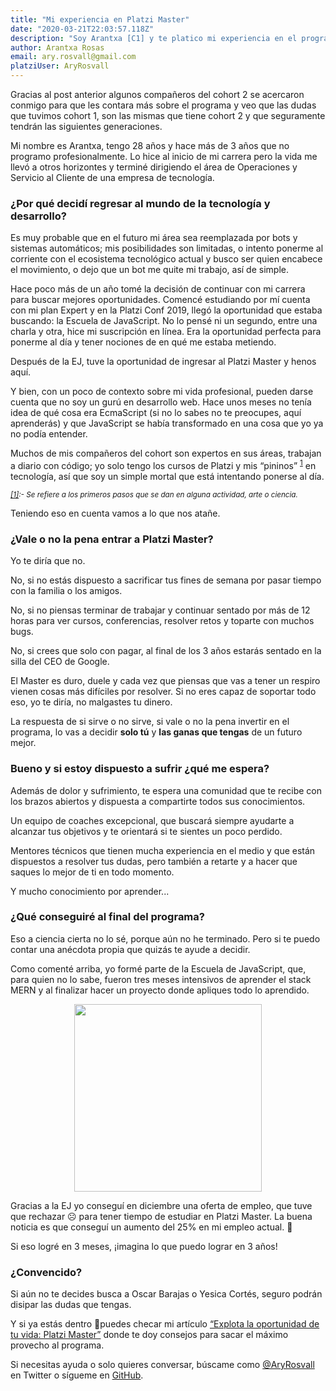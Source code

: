 ```yaml
---
title: "Mi experiencia en Platzi Master"
date: "2020-03-21T22:03:57.118Z"
description: "Soy Arantxa [C1] y te platico mi experiencia en el programa, si aún no estás seguro de qué haces aquí."
author: Arantxa Rosas
email: ary.rosvall@gmail.com
platziUser: AryRosvall
---
```


Gracias al post anterior algunos compañeros del cohort 2 se acercaron conmigo para que les contara más sobre el programa y veo que las dudas que tuvimos cohort 1, son las mismas que tiene cohort 2 y que seguramente tendrán las siguientes generaciones.

Mi nombre es Arantxa, tengo 28 años y hace más de 3 años que no programo profesionalmente. Lo hice al inicio de mi carrera pero la vida me llevó a otros horizontes y terminé dirigiendo el área de Operaciones y Servicio al Cliente de una empresa de tecnología.

### ¿Por qué decidí regresar al mundo de la tecnología y desarrollo?

Es muy probable que en el futuro mi área sea reemplazada por bots y sistemas automáticos; mis posibilidades son limitadas, o intento ponerme al corriente con el ecosistema tecnológico actual y busco ser quien encabece el movimiento, o dejo que un bot me quite mi trabajo, así de simple.

Hace poco más de un año tomé la decisión de continuar con mi carrera para buscar mejores oportunidades. Comencé estudiando por mí cuenta con mi plan Expert y en la Platzi Conf 2019, llegó la oportunidad que estaba buscando: la Escuela de JavaScript. No lo pensé ni un segundo, entre una charla y otra, hice mi suscripción en línea. Era la oportunidad perfecta para ponerme al día y tener nociones de en qué me estaba metiendo.

Después de la EJ, tuve la oportunidad de ingresar al Platzi Master y henos aquí.

Y bien, con un poco de contexto sobre mi vida profesional, pueden darse cuenta que no soy un gurú en desarrollo web. Hace unos meses no tenía idea de qué cosa era EcmaScript (si no lo sabes no te preocupes, aquí aprenderás) y que JavaScript se había transformado en una cosa que yo ya no podía entender.

Muchos de mis compañeros del cohort son expertos en sus áreas, trabajan a diario con código; yo solo tengo los cursos de Platzi y mis “pininos” <sup>[1](#fn1)</sup> en tecnología, así que soy un simple mortal que está intentando ponerse al día.

*<sup><a name="fn1" href="https://www.academia.org.mx/espin/respuestas/item/pininos">[1]</a>:- Se refiere a los primeros pasos que se dan en alguna actividad, arte o ciencia.
</sup>*

Teniendo eso en cuenta vamos a lo que nos atañe.

### ¿Vale o no la pena entrar a Platzi Master?

Yo te diría que no.

No, si no estás dispuesto a sacrificar tus fines de semana por pasar tiempo con la familia o los amigos.

No, si no piensas terminar de trabajar y continuar sentado por más de 12 horas para ver cursos, conferencias, resolver retos y toparte con muchos bugs.

No, si crees que solo con pagar, al final de los 3 años estarás sentado en la silla del CEO de Google.

El Master es duro, duele y cada vez que piensas que vas a tener un respiro vienen cosas más difíciles por resolver. Si no eres capaz de soportar todo eso, yo te diría, no malgastes tu dinero.

La respuesta de si sirve o no sirve, si vale o no la pena invertir en el programa, lo vas a decidir **solo tú** y **las ganas que tengas** de un futuro mejor.

### Bueno y si estoy dispuesto a sufrir ¿qué me espera?

Además de dolor y sufrimiento, te espera una comunidad que te recibe con los brazos abiertos y dispuesta a compartirte todos sus conocimientos.

Un equipo de coaches excepcional, que buscará siempre ayudarte a alcanzar tus objetivos y te orientará si te sientes un poco perdido.

Mentores técnicos que tienen mucha experiencia en el medio y que están dispuestos a resolver tus dudas, pero también a retarte y a hacer que saques lo mejor de ti en todo momento.

Y mucho conocimiento por aprender...

### ¿Qué conseguiré al final del programa?

Eso a ciencia cierta no lo sé, porque aún no he terminado. Pero si te puedo contar una anécdota propia que quizás te ayude a decidir.

Como comenté arriba, yo formé parte de la Escuela de JavaScript, que, para quien no lo sabe, fueron tres meses intensivos de aprender el stack MERN y al finalizar hacer un proyecto donde apliques todo lo aprendido.

<p align="center">
  <img src="https://i.imgur.com/xfXxG97.jpg?1" width="300">
</p>

Gracias a la EJ yo conseguí en diciembre una oferta de empleo, que tuve que rechazar ☹️ para tener tiempo de estudiar en Platzi Master. La buena noticia es que conseguí un aumento del 25% en mi empleo actual. 🤑 

Si eso logré en 3 meses, ¡imagina lo que puedo lograr en 3 años!

### ¿Convencido?

Si aún no te decides busca a Oscar Barajas o Yesica Cortés, seguro podrán disipar las dudas que tengas.

Y si ya estás dentro 💪puedes checar mi artículo [“Explota la oportunidad de tu vida: Platzi Master”](https://platzimaster.github.io/2020/2103-Explota-la-oportunidad-de-tu-vida/) donde te doy consejos para sacar el máximo provecho al programa.

Si necesitas ayuda o solo quieres conversar, búscame como [@AryRosvall](https://twitter.com/AryRosvall) en Twitter o sígueme en [GitHub](https://github.com/AryRosvall).